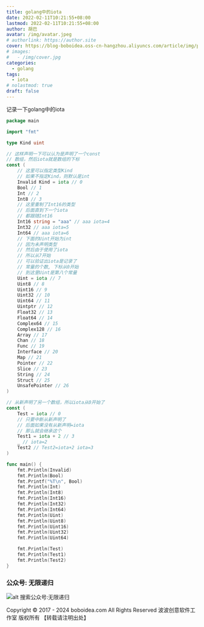 ```yaml
---
title: golang中的iota
date: 2022-02-11T10:21:55+08:00
lastmod: 2022-02-11T10:21:55+08:00
author: 胡巴
avatar: /img/avatar.jpeg
# authorlink: https://author.site
cover: https://blog-boboidea.oss-cn-hangzhou.aliyuncs.com/article/img/posts/golang中的iota.jpg
# images:
#   - /img/cover.jpg
categories:
  - golang
tags:
  - iota
# nolastmod: true
draft: false
---
```


记录一下golang中的iota

<!--more-->

```go
package main

import "fmt"

type Kind uint

// 这样声明一下可以认为是声明了一个const
// 数组，然后iota就是数组的下标
const (
	// 这里可以指定类型Kind
	// 如果不指定Kind，则默认是int
	Invalid Kind = iota // 0
	Bool // 1
	Int // 2
	Int8 // 3
	// 这里重制了Int16的类型
	// 后面直到下一个iota
	// 都跟随Int16
	Int16 string = "aaa" // aaa iota=4
	Int32 // aaa iota=5
	Int64 // aaa iota=6
	// 下面的Uint开始为int
	// 因为未声明类型
	// 然后由于使用了iota
	// 所以从7开始
	// 可以验证出iota是记录了
	// 常量的个数, 下标从0开始
	// 到这里Uint是第八个常量
	Uint = iota // 7
	Uint8 // 8
	Uint16 // 9
	Uint32 // 10
	Uint64 // 11
	Uintptr // 12
	Float32 // 13
	Float64 // 14
	Complex64 // 15
	Complex128 // 16
	Array // 17
	Chan // 18
	Func // 19
	Interface // 20
	Map // 21
	Pointer // 22
	Slice // 23
	String // 24
	Struct // 25
	UnsafePointer // 26
)

// 从新声明了另一个数组，所以iota从0开始了
const (
	Test = iota // 0
    // 只要中断从新声明了
	// 后面如果没有从新声明=iota
	// 那么就会继承这个
	Test1 = iota + 2 // 3
	_ // iota=2
	Test2 // Test2=iota+2 iota=3
)

func main() {
	fmt.Println(Invalid)
	fmt.Println(Bool)
	fmt.Printf("%T\n", Bool)
	fmt.Println(Int)
	fmt.Println(Int8)
	fmt.Println(Int16)
	fmt.Println(Int32)
	fmt.Println(Int64)
	fmt.Println(Uint)
	fmt.Println(Uint8)
	fmt.Println(Uint16)
	fmt.Println(Uint32)
	fmt.Println(Uint64)

	fmt.Println(Test)
	fmt.Println(Test1)
	fmt.Println(Test2)
}
```

<!--qr_code-->

### 公众号: 无限递归

![alt 搜索公众号:无限递归](https://blog-boboidea.oss-cn-hangzhou.aliyuncs.com/article/img/gongzhonghao.jpeg "无限递归")

<!--declare-declare-->

Copyright &copy; 2017 - 2024 boboidea.com All Rights Reserved 波波创意软件工作室 版权所有 【转载请注明出处】
